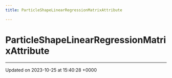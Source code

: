 ```yaml
---
title: ParticleShapeLinearRegressionMatrixAttribute

---
```


# ParticleShapeLinearRegressionMatrixAttribute





-------------------------------

Updated on 2023-10-25 at 15:40:28 +0000